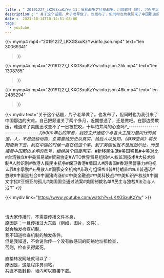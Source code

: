 ```yaml
---
title : " 20191227_LKXGSxuKzYw 11：贸易战争之科技战争。川普散打（胜），习近平太极（输）。#中美贸易战#贸易差#贸易战争#川普 "
description : " 关于这个话题，片子老早做了。也发布了，但同时也为我引来了中国那边的灾难。自己把频道关了两个多月，近期想通了，还是做吧。在那边受欺压，难道来了美国还改变不了一日被蛇咬，十年怕井绳的心态吗?_--------------------------------_为5000年后的来者，我独立开通这个与各大主播力量同行的频道，人，不是低级动物，总需要给历史以真实，给后人以良知。《麻辣空间》将长期更新下去，我在中国的时候一直在做这个事，到了美国也就不是另起炉灶，而是接着中国那边关停的账号，继续换个国度再来。_#新移民生活#美国移民#中美对比#台湾独立#中美贸易战#贸易协定#WTO世界贸易组织#人权监测技术#大技术控制#人脸识别#香港人民民主抗争#保卫香港#墙国人#厉害国#香港黑警暴力#电视认罪#李承鹏#五岳散人#国家安全机构#非政府组织#川普#特朗普#四川普通话#敖歌#中国黑社会#中国猪肉涨价#中美金融战#中美科技战#中美知识产权战#中国文字狱#亚细亚的孤儿#美国国会通过法案#美国制裁名单#民主与独裁#法治与人治# "
date :  2021-10-14T10:14:51-08:00
tags:
  - youtube
---
```


{{< mymp4 mp4="20191227_LKXGSxuKzYw.info.json.mp4" 
text="len 30069341"
>}}

{{< mymp4x  mp4x="20191227_LKXGSxuKzYw.info.json.25k.mp4"
text="len 1308785"
>}}

{{< mymp4x  mp4x="20191227_LKXGSxuKzYw.info.json.48k.mp4"
text="len 2485294"
>}}


{{< mydiv text="关于这个话题，片子老早做了。也发布了，但同时也为我引来了中国那边的灾难。自己把频道关了两个多月，近期想通了，还是做吧。在那边受欺压，难道来了美国还改变不了一日被蛇咬，十年怕井绳的心态吗?_--------------------------------_为5000年后的来者，我独立开通这个与各大主播力量同行的频道，人，不是低级动物，总需要给历史以真实，给后人以良知。《麻辣空间》将长期更新下去，我在中国的时候一直在做这个事，到了美国也就不是另起炉灶，而是接着中国那边关停的账号，继续换个国度再来。_#新移民生活#美国移民#中美对比#台湾独立#中美贸易战#贸易协定#WTO世界贸易组织#人权监测技术#大技术控制#人脸识别#香港人民民主抗争#保卫香港#墙国人#厉害国#香港黑警暴力#电视认罪#李承鹏#五岳散人#国家安全机构#非政府组织#川普#特朗普#四川普通话#敖歌#中国黑社会#中国猪肉涨价#中美金融战#中美科技战#中美知识产权战#中国文字狱#亚细亚的孤儿#美国国会通过法案#美国制裁名单#民主与独裁#法治与人治#" >}}
<br>

{{< mydiv link="https://www.youtube.com/watch?v=LKXGSxuKzYw" >}}


<br>

请大家传播时，不需要传播文件本身，<br>
原因是：一旦传播过大东西（例如，图片，文件），<br>
就会触发检查机制。<br>
我不知道检查机制的触发条件。<br>
但是我知道，不会说你传一个没有敏感词的网络地址都检查，<br>
否则，检查员得累死。<br><br>
直接转发网址就可以了：<br>
原因是，这是程序员网站，<br>
共匪不敢封锁，墙内可以直接下载。


